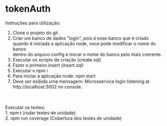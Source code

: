 # tokenAuth
Instruções para utilização:<br>
1. Clone o projeto do git<br>
2. Criar um banco de dados "login", pois é esse banco que é criado quando é iniciada a aplicação node, voce pode modificar o nome do banco <br>dentro do arquivo config e trocar o nome do banco pelo mais coerente. <br>
3. Executar os scripts de criação (create.sql) <br>
4. Fazer o primeiro insert (insert.sql) <br>
5. Executar o npm i <br>
6. Para iniciar a aplicação node: npm start <br>
7. Deve ser exibida uma mensagem: Microsservice login listening at http://localhost:3002 no console.<br>
<br>
<br>
Executar os testes:<br>
1. npm t (rodar testes de unidade)<br>
2. npm run coverage (Cobertura dos testes de unidade)<br>
